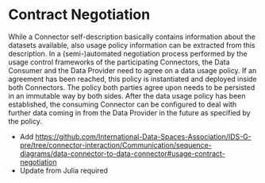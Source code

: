 # Contract Negotiation

While a Connector self-description basically contains information about the datasets available, also usage policy information can be extracted from this description. In a (semi-)automated negotiation process performed by the usage control frameworks of the participating Connectors, the Data Consumer and the Data Provider need to agree on a data usage policy. If an agreement has been reached, this policy is instantiated and deployed inside both Connectors. The policy both parties agree upon needs to be persisted in an immutable way by both sides. After the data usage policy has been established, the consuming Connector can be configured to deal with further data coming in from the Data Provider in the future as specified by the policy.

- Add https://github.com/International-Data-Spaces-Association/IDS-G-pre/tree/connector-interaction/Communication/sequence-diagrams/data-connector-to-data-connector#usage-contract-negotiation
- Update from Julia required
